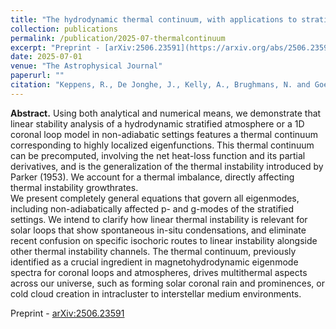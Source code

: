 ```yaml
---
title: "The hydrodynamic thermal continuum, with applications to stratified atmospheres and 1D coronal loop models"
collection: publications
permalink: /publication/2025-07-thermalcontinuum
excerpt: "Preprint - [arXiv:2506.23591](https://arxiv.org/abs/2506.23591)"
date: 2025-07-01
venue: "The Astrophysical Journal"
paperurl: ""
citation: "Keppens, R., De Jonghe, J., Kelly, A., Brughmans, N. and Goedbloed, H. (2025). &quot;The hydrodynamic thermal continuum, with applications to stratified atmospheres and 1D coronal loop models.&quot; <i>Astrophys. J.</i> Accepted."
---
```


__Abstract.__ Using both analytical and numerical means, we demonstrate that linear stability analysis of a hydrodynamic stratified atmosphere or a 1D coronal loop model in non-adiabatic settings features a thermal continuum corresponding to highly localized eigenfunctions. This thermal continuum can be precomputed, involving the net heat-loss function and its partial derivatives, and is the generalization of the thermal instability introduced by Parker (1953). We account for a thermal imbalance, directly affecting thermal instability growthrates.  
We present completely general equations that govern all eigenmodes, including non-adiabatically affected p- and g-modes of the stratified settings. We intend to clarify how linear thermal instability is relevant for solar loops that show spontaneous in-situ condensations, and eliminate recent confusion on specific isochoric routes to linear instability alongside other thermal instability channels. The thermal continuum, previously identified as a crucial ingredient in magnetohydrodynamic eigenmode spectra for coronal loops and atmospheres, drives multithermal aspects across our universe, such as forming solar coronal rain and prominences, or cold cloud creation in intracluster to interstellar medium environments.

Preprint - [arXiv:2506.23591](https://arxiv.org/abs/2506.23591)
